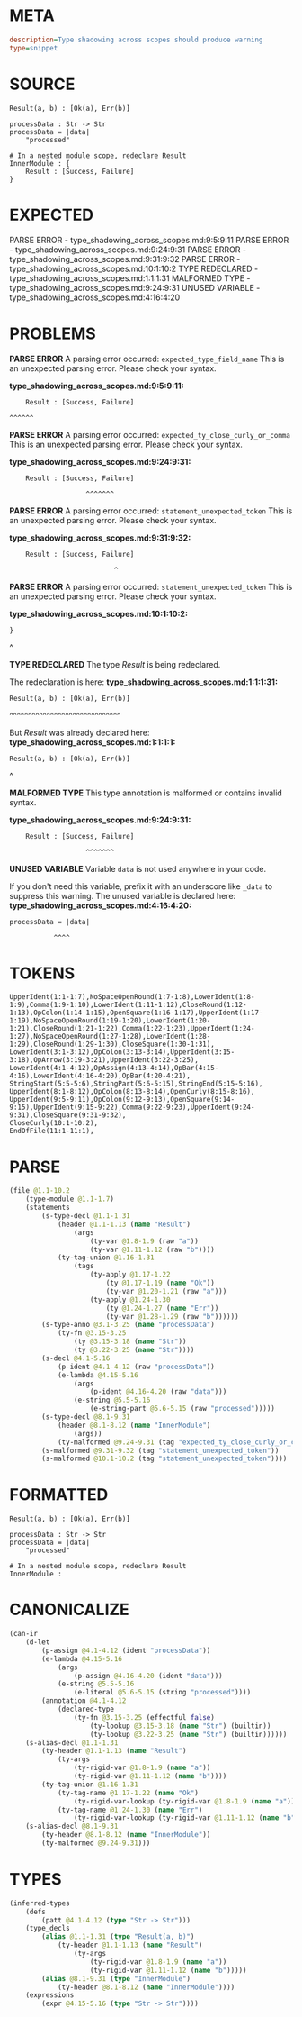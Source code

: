 # META
~~~ini
description=Type shadowing across scopes should produce warning
type=snippet
~~~
# SOURCE
~~~roc
Result(a, b) : [Ok(a), Err(b)]

processData : Str -> Str
processData = |data|
    "processed"

# In a nested module scope, redeclare Result
InnerModule : {
    Result : [Success, Failure]
}
~~~
# EXPECTED
PARSE ERROR - type_shadowing_across_scopes.md:9:5:9:11
PARSE ERROR - type_shadowing_across_scopes.md:9:24:9:31
PARSE ERROR - type_shadowing_across_scopes.md:9:31:9:32
PARSE ERROR - type_shadowing_across_scopes.md:10:1:10:2
TYPE REDECLARED - type_shadowing_across_scopes.md:1:1:1:31
MALFORMED TYPE - type_shadowing_across_scopes.md:9:24:9:31
UNUSED VARIABLE - type_shadowing_across_scopes.md:4:16:4:20
# PROBLEMS
**PARSE ERROR**
A parsing error occurred: `expected_type_field_name`
This is an unexpected parsing error. Please check your syntax.

**type_shadowing_across_scopes.md:9:5:9:11:**
```roc
    Result : [Success, Failure]
```
    ^^^^^^


**PARSE ERROR**
A parsing error occurred: `expected_ty_close_curly_or_comma`
This is an unexpected parsing error. Please check your syntax.

**type_shadowing_across_scopes.md:9:24:9:31:**
```roc
    Result : [Success, Failure]
```
                       ^^^^^^^


**PARSE ERROR**
A parsing error occurred: `statement_unexpected_token`
This is an unexpected parsing error. Please check your syntax.

**type_shadowing_across_scopes.md:9:31:9:32:**
```roc
    Result : [Success, Failure]
```
                              ^


**PARSE ERROR**
A parsing error occurred: `statement_unexpected_token`
This is an unexpected parsing error. Please check your syntax.

**type_shadowing_across_scopes.md:10:1:10:2:**
```roc
}
```
^


**TYPE REDECLARED**
The type _Result_ is being redeclared.

The redeclaration is here:
**type_shadowing_across_scopes.md:1:1:1:31:**
```roc
Result(a, b) : [Ok(a), Err(b)]
```
^^^^^^^^^^^^^^^^^^^^^^^^^^^^^^

But _Result_ was already declared here:
**type_shadowing_across_scopes.md:1:1:1:1:**
```roc
Result(a, b) : [Ok(a), Err(b)]
```
^


**MALFORMED TYPE**
This type annotation is malformed or contains invalid syntax.

**type_shadowing_across_scopes.md:9:24:9:31:**
```roc
    Result : [Success, Failure]
```
                       ^^^^^^^


**UNUSED VARIABLE**
Variable `data` is not used anywhere in your code.

If you don't need this variable, prefix it with an underscore like `_data` to suppress this warning.
The unused variable is declared here:
**type_shadowing_across_scopes.md:4:16:4:20:**
```roc
processData = |data|
```
               ^^^^


# TOKENS
~~~zig
UpperIdent(1:1-1:7),NoSpaceOpenRound(1:7-1:8),LowerIdent(1:8-1:9),Comma(1:9-1:10),LowerIdent(1:11-1:12),CloseRound(1:12-1:13),OpColon(1:14-1:15),OpenSquare(1:16-1:17),UpperIdent(1:17-1:19),NoSpaceOpenRound(1:19-1:20),LowerIdent(1:20-1:21),CloseRound(1:21-1:22),Comma(1:22-1:23),UpperIdent(1:24-1:27),NoSpaceOpenRound(1:27-1:28),LowerIdent(1:28-1:29),CloseRound(1:29-1:30),CloseSquare(1:30-1:31),
LowerIdent(3:1-3:12),OpColon(3:13-3:14),UpperIdent(3:15-3:18),OpArrow(3:19-3:21),UpperIdent(3:22-3:25),
LowerIdent(4:1-4:12),OpAssign(4:13-4:14),OpBar(4:15-4:16),LowerIdent(4:16-4:20),OpBar(4:20-4:21),
StringStart(5:5-5:6),StringPart(5:6-5:15),StringEnd(5:15-5:16),
UpperIdent(8:1-8:12),OpColon(8:13-8:14),OpenCurly(8:15-8:16),
UpperIdent(9:5-9:11),OpColon(9:12-9:13),OpenSquare(9:14-9:15),UpperIdent(9:15-9:22),Comma(9:22-9:23),UpperIdent(9:24-9:31),CloseSquare(9:31-9:32),
CloseCurly(10:1-10:2),
EndOfFile(11:1-11:1),
~~~
# PARSE
~~~clojure
(file @1.1-10.2
	(type-module @1.1-1.7)
	(statements
		(s-type-decl @1.1-1.31
			(header @1.1-1.13 (name "Result")
				(args
					(ty-var @1.8-1.9 (raw "a"))
					(ty-var @1.11-1.12 (raw "b"))))
			(ty-tag-union @1.16-1.31
				(tags
					(ty-apply @1.17-1.22
						(ty @1.17-1.19 (name "Ok"))
						(ty-var @1.20-1.21 (raw "a")))
					(ty-apply @1.24-1.30
						(ty @1.24-1.27 (name "Err"))
						(ty-var @1.28-1.29 (raw "b"))))))
		(s-type-anno @3.1-3.25 (name "processData")
			(ty-fn @3.15-3.25
				(ty @3.15-3.18 (name "Str"))
				(ty @3.22-3.25 (name "Str"))))
		(s-decl @4.1-5.16
			(p-ident @4.1-4.12 (raw "processData"))
			(e-lambda @4.15-5.16
				(args
					(p-ident @4.16-4.20 (raw "data")))
				(e-string @5.5-5.16
					(e-string-part @5.6-5.15 (raw "processed")))))
		(s-type-decl @8.1-9.31
			(header @8.1-8.12 (name "InnerModule")
				(args))
			(ty-malformed @9.24-9.31 (tag "expected_ty_close_curly_or_comma")))
		(s-malformed @9.31-9.32 (tag "statement_unexpected_token"))
		(s-malformed @10.1-10.2 (tag "statement_unexpected_token"))))
~~~
# FORMATTED
~~~roc
Result(a, b) : [Ok(a), Err(b)]

processData : Str -> Str
processData = |data|
	"processed"

# In a nested module scope, redeclare Result
InnerModule : 

~~~
# CANONICALIZE
~~~clojure
(can-ir
	(d-let
		(p-assign @4.1-4.12 (ident "processData"))
		(e-lambda @4.15-5.16
			(args
				(p-assign @4.16-4.20 (ident "data")))
			(e-string @5.5-5.16
				(e-literal @5.6-5.15 (string "processed"))))
		(annotation @4.1-4.12
			(declared-type
				(ty-fn @3.15-3.25 (effectful false)
					(ty-lookup @3.15-3.18 (name "Str") (builtin))
					(ty-lookup @3.22-3.25 (name "Str") (builtin))))))
	(s-alias-decl @1.1-1.31
		(ty-header @1.1-1.13 (name "Result")
			(ty-args
				(ty-rigid-var @1.8-1.9 (name "a"))
				(ty-rigid-var @1.11-1.12 (name "b"))))
		(ty-tag-union @1.16-1.31
			(ty-tag-name @1.17-1.22 (name "Ok")
				(ty-rigid-var-lookup (ty-rigid-var @1.8-1.9 (name "a"))))
			(ty-tag-name @1.24-1.30 (name "Err")
				(ty-rigid-var-lookup (ty-rigid-var @1.11-1.12 (name "b"))))))
	(s-alias-decl @8.1-9.31
		(ty-header @8.1-8.12 (name "InnerModule"))
		(ty-malformed @9.24-9.31)))
~~~
# TYPES
~~~clojure
(inferred-types
	(defs
		(patt @4.1-4.12 (type "Str -> Str")))
	(type_decls
		(alias @1.1-1.31 (type "Result(a, b)")
			(ty-header @1.1-1.13 (name "Result")
				(ty-args
					(ty-rigid-var @1.8-1.9 (name "a"))
					(ty-rigid-var @1.11-1.12 (name "b")))))
		(alias @8.1-9.31 (type "InnerModule")
			(ty-header @8.1-8.12 (name "InnerModule"))))
	(expressions
		(expr @4.15-5.16 (type "Str -> Str"))))
~~~
